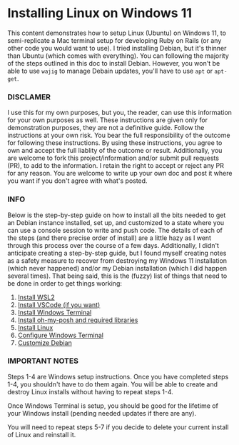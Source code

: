 # Installing Linux on Windows 11

This content demonstrates how to setup Linux (Ubuntu) on Windows 11, to semi-replicate a Mac terminal setup for developing Ruby on Rails (or any other code you would want to use). I tried installing Debian, but it's thinner than Ubuntu (which comes with everything). You can following the majority of the steps outlined in this doc to install Debian. However, you won't be able to use `wajig` to manage Debain updates, you'll have to use `apt` or `apt-get`.

### DISCLAMER

I use this for my own purposes, but you, the reader, can use this information for your own purposes as well. These instructions are given only for demonstration purposes, they are not a definitive guide. Follow the instructions at your own risk. You bear the full responsibility of the outcome for following these instructions. By using these instructions, you agree to own and accept the full liablity of the outcome or result. Additionally, you are welcome to fork this project/information and/or submit pull requests (PR), to add to the information. I retain the right to accept or reject any PR for any reason. You are welcome to write up your own doc and post it where you want if you don't agree with what's posted.

### INFO
Below is the step-by-step guide on how to install all the bits needed to get an Debian instance installed, set up, and customized to a state where you can use a console session to write and push code. The details of each of the steps (and there precise order of install) are a little hazy as I went through this process over the course of a few days. Additionally, I didn't anticipate creating a step-by-step guide, but I found myself creating notes as a safety measure to recover from destroying my Windows 11 installation (which never happened) and/or my Debian installation (which I did happen several times). That being said, this is the (fuzzy) list of things that need to be done in order to get things working:

1. [Install WSL2](https://github.com/scott-knight/linux-on-windows-11/blob/main/install-wsl2.md)
2. [Install VSCode (if you want)](https://github.com/scott-knight/linux-on-windows-11/blob/main/install-vscode.md)
3. [Install Windows Terminal](https://github.com/scott-knight/linux-on-windows-11/blob/main/install-windows-terminal.md)
4. [Install oh-my-posh and required libraries](https://github.com/scott-knight/linux-on-windows-11/blob/main/Install%20oh-my-posh-and-required-libraries.md)
5. [Install Linux](https://github.com/scott-knight/linux-on-windows-11/blob/main/install-linux.md)
6. [Configure Windows Terminal](https://github.com/scott-knight/linux-on-windows-11/blob/main/configure-windows-terminal.md)
7. [Customize Debian](https://github.com/scott-knight/linux-on-windows-11/blob/main/customize-linux.md)

### IMPORTANT NOTES

Steps 1-4 are Windows setup instructions. Once you have completed steps 1-4, you shouldn't have to do them again. You will be able to create and destroy Linux  installs without having to repeat steps 1-4. 

Once Windows Terminal is setup, you should be good for the lifetime of your Windows install (pending needed updates if there are any).

You will need to repeat steps 5-7 if you decide to delete your current install of Linux and reinstall it.
